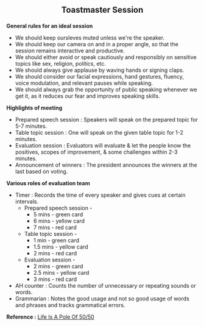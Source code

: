 ## <p align="center">Toastmaster Session</p>

**General rules for an ideal session**
- We should keep oursleves muted unless we're the speaker.
- We should keep our camera on and in a proper angle, so that the session remains interactive and productive.
- We should either avoid or speak cautiously and responsibly on sensitive topics like sex, religion, politics, etc.
- We should always give applause by waving hands or signing claps.
- We should consider our facial expressions, hand gestures, fluency, voice modulation, and relevant pauses while speaking.
- We should always grab the opportunity of public speaking whenever we get it, as it reduces our fear and improves speaking skills.

**Highlights of meeting**
- Prepared speech session : Speakers will speak on the prepared topic for 5-7 minutes.
- Table topic session     : One will speak on the given table topic for 1-2 minutes.
- Evaluation session      : Evaluators will evaluate & let the people know the positives, scopes of improvement, & some challenges within 2-3 minutes.
- Announcement of winners : The president announces the winners at the last based on voting.

**Various roles of evaluation team**
- Timer : Records the time of every speaker and gives cues at certain intervals.
  - Prepared speech session -
    - 5 mins - green card
    - 6 mins - yellow card
    - 7 mins - red card
  - Table topic session -
    - 1 min    - green card
    - 1.5 mins - yellow card
    - 2 mins   - red card
  - Evaluation session -
    - 2 mins   - green card
    - 2.5 mins - yellow card
    - 3 mins   - red card
- AH counter : Counts the number of unnecessary or repeating sounds or words.
- Grammarian : Notes the good usage and not so good usage of words and phrases and tracks grammatical errors.

**Reference :** [Life Is A Pole Of 50/50](https://youtu.be/UF3HWFgr3_o)
